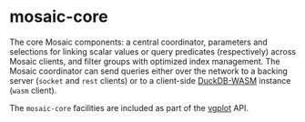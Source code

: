 # mosaic-core

The core Mosaic components: a central coordinator, parameters and selections for linking scalar values or query predicates (respectively) across Mosaic clients, and filter groups with optimized index management. The Mosaic coordinator can send queries either over the network to a backing server (`socket` and `rest` clients) or to a client-side [DuckDB-WASM](https://github.com/duckdb/duckdb-wasm) instance (`wasm` client).

The `mosaic-core` facilities are included as part of the [vgplot](https://github.com/uwdata/mosaic/tree/main/packages/vgplot) API.
